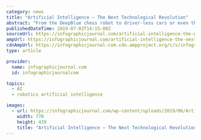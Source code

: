 ```yaml
---
category: news
title: "Artificial Intelligence – The Next Technological Revolution"
abstract: "From the DeepBlue chess robot to driver-less cars or even the possibility in the future of developing AI like Iron Man’s JARVIS, artificial intelligence is the next technological revolution. In this infographic, Zenesys visualizes everything you want ..."
publishedDateTime: 2019-07-03T14:15:00Z
sourceUrl: https://infographicjournal.com/artificial-intelligence-the-next-technological-revolution/
ampUrl: https://infographicjournal.com/artificial-intelligence-the-next-technological-revolution/amp/
cdnAmpUrl: https://infographicjournal-com.cdn.ampproject.org/c/s/infographicjournal.com/artificial-intelligence-the-next-technological-revolution/amp/
type: article

provider:
  name: infographicjournal.com
  id: infographicjournalcom

topics:
  - AI
  - robotics artificial intelligence

images:
  - url: https://infographicjournal.com/wp-content/uploads/2019/06/Artificial-intelligence-feat.jpg
    width: 778
    height: 439
    title: "Artificial Intelligence – The Next Technological Revolution"
---
```

